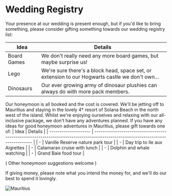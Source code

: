 # Wedding Registry

Your presence at our wedding is present enough, but if you'd like to bring something, please consider gifting something towards our wedding registry list:

| Idea                 | Details                                                                                                                        |
| -------------------- | ------------------------------------------------------------------------------------------------------------------------------ |
| Board Games          | We don't really need any more board games, but maybe surprise us!                                                              |
| Lego                 | We're sure there's a block head, space set, or extension to our Hogwarts castle we don't own...                                  |
| Dinosaurs            | Our ever growing army of dinosaur plushies can always do with more pack members.                                               |


Our honeymoon is all booked and the cost is covered. We'll be jetting off to Mauritius and staying in the lovely 4* resort of Solana Beach in the north west of the island. Whilst we're enjoying ourselves and relaxing with our all-inclusive package, we don't have any adventures planned. If you have any ideas for good honeymoon adventures in Mauritius, please gift towards one of:
| Idea                 | Details                                                                                                                        |
| -------------------- | ------------------------------------------------------------------------------------------------------------------------------ |
| -                    | Vanille Reserve nature park tour                                                                                               |
| -                    | Day trip to Ile aux Aigrettes                                                                                                  |
| -                    | Catamaran cruise with lunch                                                                                                    |
| -                    | Dolphin and whale watching                                                                                                     |
| -                    | Grand Baie food tour                                                                                                           |

( Other honeymoon suggestions welcome )

If giving money, please note what you intend the money for, and we'll do our best to spend it lovingly.

![Mauritius](/images/mauritius.jpg)
